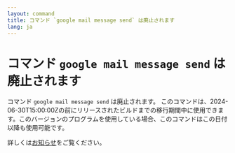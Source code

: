 ```yaml
---
layout: command
title: コマンド `google mail message send` は廃止されます
lang: ja
---
```


# コマンド `google mail message send` は廃止されます

コマンド `google mail message send` は廃止されます。
このコマンドは、2024-06-30T15:00:00Zの前にリリースされたビルドまでの移行期間中に使用できます。このバージョンのプログラムを使用している場合、このコマンドはこの日付以降も使用可能です。

詳しくは[お知らせ](https://github.com/watermint/toolbox/discussions/835)をご覧ください。


